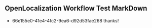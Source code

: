 ## OpenLocalization Workflow Test MarkDown
* 66e155e0-41e4-4fc2-9ea6-d92d53fae268 thanks!

<!--HONumber=Jul16_HO3-->


